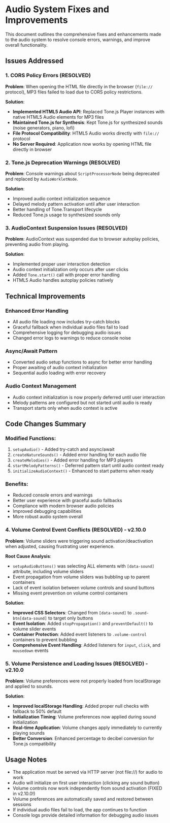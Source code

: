 # Audio System Fixes and Improvements

This document outlines the comprehensive fixes and enhancements made to the audio system to resolve console errors, warnings, and improve overall functionality.

## Issues Addressed

### 1. CORS Policy Errors (RESOLVED)
**Problem**: When opening the HTML file directly in the browser (`file://` protocol), MP3 files failed to load due to CORS policy restrictions.

**Solution**: 
- **Implemented HTML5 Audio API**: Replaced Tone.js Player instances with native HTML5 Audio elements for MP3 files
- **Maintained Tone.js for Synthesis**: Kept Tone.js for synthesized sounds (noise generators, piano, lofi)
- **File Protocol Compatibility**: HTML5 Audio works directly with `file://` protocol
- **No Server Required**: Application now works by opening HTML file directly in browser

### 2. Tone.js Deprecation Warnings (RESOLVED)
**Problem**: Console warnings about `ScriptProcessorNode` being deprecated and replaced by `AudioWorkletNode`.

**Solution**:
- Improved audio context initialization sequence
- Delayed melody pattern activation until after user interaction
- Better handling of Tone.Transport lifecycle
- Reduced Tone.js usage to synthesized sounds only

### 3. AudioContext Suspension Issues (RESOLVED)
**Problem**: AudioContext was suspended due to browser autoplay policies, preventing audio from playing.

**Solution**:
- Implemented proper user interaction detection
- Audio context initialization only occurs after user clicks
- Added `Tone.start()` call with proper error handling
- HTML5 Audio handles autoplay policies natively

## Technical Improvements

### Enhanced Error Handling
- All audio file loading now includes try-catch blocks
- Graceful fallback when individual audio files fail to load
- Comprehensive logging for debugging audio issues
- Changed error logs to warnings to reduce console noise

### Async/Await Pattern
- Converted audio setup functions to async for better error handling
- Proper awaiting of audio context initialization
- Sequential audio loading with error recovery

### Audio Context Management
- Audio context initialization is now properly deferred until user interaction
- Melody patterns are configured but not started until audio is ready
- Transport starts only when audio context is active

## Code Changes Summary

### Modified Functions:
1. `setupAudio()` - Added try-catch and async/await
2. `createNatureSounds()` - Added error handling for each audio file
3. `createMelodies()` - Added error handling for MP3 players
4. `startMelodyPatterns()` - Deferred pattern start until audio context ready
5. `initializeAudioContext()` - Enhanced to start patterns when ready

### Benefits:
- Reduced console errors and warnings
- Better user experience with graceful audio fallbacks
- Compliance with modern browser audio policies
- Improved debugging capabilities
- More robust audio system overall

### 4. Volume Control Event Conflicts (RESOLVED) - v2.10.0
**Problem**: Volume sliders were triggering sound activation/deactivation when adjusted, causing frustrating user experience.

**Root Cause Analysis**:
- `setupAudioButtons()` was selecting ALL elements with `[data-sound]` attribute, including volume sliders
- Event propagation from volume sliders was bubbling up to parent containers
- Lack of event isolation between volume controls and sound buttons
- Missing event prevention on volume control containers

**Solution**:
- **Improved CSS Selectors**: Changed from `[data-sound]` to `.sound-btn[data-sound]` to target only buttons
- **Event Isolation**: Added `stopPropagation()` and `preventDefault()` to volume slider events
- **Container Protection**: Added event listeners to `.volume-control` containers to prevent bubbling
- **Comprehensive Event Handling**: Added listeners for `input`, `click`, and `mousedown` events

### 5. Volume Persistence and Loading Issues (RESOLVED) - v2.10.0
**Problem**: Volume preferences were not properly loaded from localStorage and applied to sounds.

**Solution**:
- **Improved localStorage Handling**: Added proper null checks with fallback to 50% default
- **Initialization Timing**: Volume preferences now applied during sound initialization
- **Real-time Application**: Volume changes apply immediately to currently playing sounds
- **Better Conversion**: Enhanced percentage to decibel conversion for Tone.js compatibility

## Usage Notes

- The application must be served via HTTP server (not file://) for audio to work
- Audio will initialize on first user interaction (clicking any sound button)
- Volume controls now work independently from sound activation (FIXED in v2.10.0!)
- Volume preferences are automatically saved and restored between sessions
- If individual audio files fail to load, the app continues to function
- Console logs provide detailed information for debugging audio issues